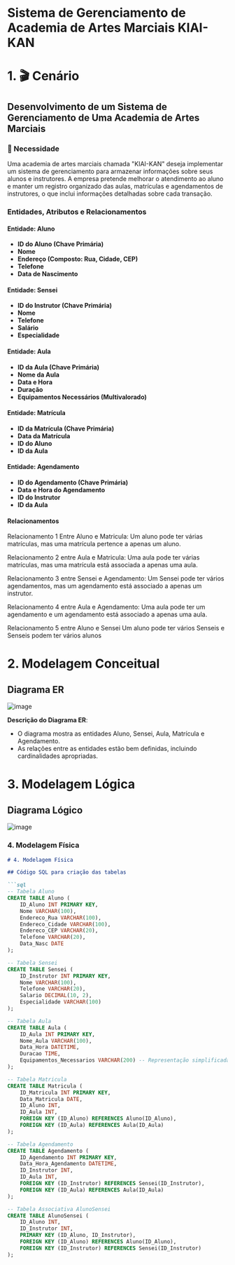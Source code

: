 # Sistema de Gerenciamento de Academia de Artes Marciais KIAI-KAN

# 1. 🎬 Cenário

## Desenvolvimento de um Sistema de Gerenciamento de Uma Academia de Artes Marciais

### 🥋 Necessidade

Uma academia de artes marciais chamada "KIAI-KAN" deseja implementar um sistema de gerenciamento para armazenar informações sobre seus alunos e instrutores. A empresa pretende melhorar o atendimento ao aluno e manter um registro organizado das aulas, matrículas e agendamentos de instrutores, o que inclui informações detalhadas sobre cada transação.

### Entidades, Atributos e Relacionamentos

#### Entidade: Aluno
- **ID do Aluno (Chave Primária)**
- **Nome**
- **Endereço (Composto: Rua, Cidade, CEP)**
- **Telefone**
- **Data de Nascimento**

#### Entidade: Sensei
- **ID do Instrutor (Chave Primária)**
- **Nome**
- **Telefone**
- **Salário**
- **Especialidade**

#### Entidade: Aula
- **ID da Aula (Chave Primária)**
- **Nome da Aula**
- **Data e Hora**
- **Duração**
- **Equipamentos Necessários (Multivalorado)**

#### Entidade: Matrícula
- **ID da Matrícula (Chave Primária)**
- **Data da Matrícula**
- **ID do Aluno**
- **ID da Aula**

#### Entidade: Agendamento
- **ID do Agendamento (Chave Primária)**
- **Data e Hora do Agendamento**
- **ID do Instrutor**
- **ID da Aula**

#### Relacionamentos
Relacionamento 1
Entre Aluno e Matricula:
Um aluno pode ter várias matrículas, mas uma matrícula pertence a apenas um aluno.

Relacionamento 2
entre Aula e Matricula:
Uma aula pode ter várias matrículas, mas uma matrícula está associada a apenas uma aula.

Relacionamento 3
entre Sensei e Agendamento:
Um Sensei pode ter vários agendamentos, mas um agendamento está associado a apenas um instrutor.

Relacionamento 4
entre Aula e Agendamento:
Uma aula pode ter um agendamento e um agendamento está associado a apenas uma aula.

Relacionamento 5
entre Aluno e Sensei
Um aluno pode ter vários Senseis e Senseis podem ter vários alunos


# 2. Modelagem Conceitual

## Diagrama ER

![image](https://github.com/ITzspi/prova-sql/assets/141787351/4f22fc50-eb0c-42ff-b6fc-8a0ec003f0b7)


**Descrição do Diagrama ER**: 
- O diagrama mostra as entidades Aluno, Sensei, Aula, Matrícula e Agendamento.
- As relações entre as entidades estão bem definidas, incluindo cardinalidades apropriadas.


# 3. Modelagem Lógica

## Diagrama Lógico
![image](https://github.com/ITzspi/prova-sql/assets/141787351/f93762f1-4431-42b4-835c-2ad2521301c0)


### 4. Modelagem Física

```markdown
# 4. Modelagem Física

## Código SQL para criação das tabelas

```sql
-- Tabela Aluno
CREATE TABLE Aluno (
    ID_Aluno INT PRIMARY KEY,
    Nome VARCHAR(100),
    Endereco_Rua VARCHAR(100),
    Endereco_Cidade VARCHAR(100),
    Endereco_CEP VARCHAR(20),
    Telefone VARCHAR(20),
    Data_Nasc DATE
);

-- Tabela Sensei
CREATE TABLE Sensei (
    ID_Instrutor INT PRIMARY KEY,
    Nome VARCHAR(100),
    Telefone VARCHAR(20),
    Salario DECIMAL(10, 2),
    Especialidade VARCHAR(100)
);

-- Tabela Aula
CREATE TABLE Aula (
    ID_Aula INT PRIMARY KEY,
    Nome_Aula VARCHAR(100),
    Data_Hora DATETIME,
    Duracao TIME,
    Equipamentos_Necessarios VARCHAR(200) -- Representação simplificada para o multivalorado
);

-- Tabela Matricula
CREATE TABLE Matricula (
    ID_Matricula INT PRIMARY KEY,
    Data_Matricula DATE,
    ID_Aluno INT,
    ID_Aula INT,
    FOREIGN KEY (ID_Aluno) REFERENCES Aluno(ID_Aluno),
    FOREIGN KEY (ID_Aula) REFERENCES Aula(ID_Aula)
);

-- Tabela Agendamento
CREATE TABLE Agendamento (
    ID_Agendamento INT PRIMARY KEY,
    Data_Hora_Agendamento DATETIME,
    ID_Instrutor INT,
    ID_Aula INT,
    FOREIGN KEY (ID_Instrutor) REFERENCES Sensei(ID_Instrutor),
    FOREIGN KEY (ID_Aula) REFERENCES Aula(ID_Aula)
);

-- Tabela Associativa AlunoSensei
CREATE TABLE AlunoSensei (
    ID_Aluno INT,
    ID_Instrutor INT,
    PRIMARY KEY (ID_Aluno, ID_Instrutor),
    FOREIGN KEY (ID_Aluno) REFERENCES Aluno(ID_Aluno),
    FOREIGN KEY (ID_Instrutor) REFERENCES Sensei(ID_Instrutor)
);


